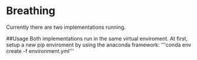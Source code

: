 # Breathing
Currently there are two implementations running.

##Usage
Both implementations run in the same virtual enviroment. 
At first, setup a new pip enviroment by using the anaconda framework:
'''conda env create -f environment.yml'''


